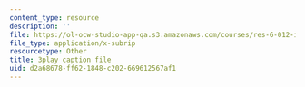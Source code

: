 ```yaml
---
content_type: resource
description: ''
file: https://ol-ocw-studio-app-qa.s3.amazonaws.com/courses/res-6-012-introduction-to-probability-spring-2018/d2a68678ff621848c202669612567af1_fBfMIVXc_OM.srt
file_type: application/x-subrip
resourcetype: Other
title: 3play caption file
uid: d2a68678-ff62-1848-c202-669612567af1
---
```

